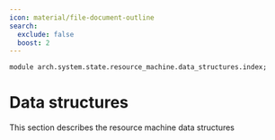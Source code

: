 ```yaml
---
icon: material/file-document-outline
search:
  exclude: false
  boost: 2
---
```


```juvix
module arch.system.state.resource_machine.data_structures.index;
```

# Data structures

This section describes the resource machine data structures